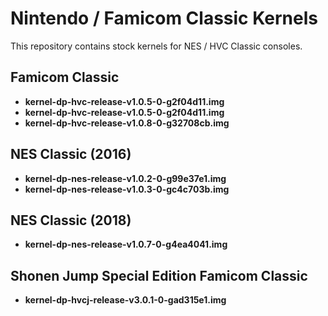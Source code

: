 # Nintendo / Famicom Classic Kernels

This repository contains stock kernels for NES / HVC Classic consoles.

## Famicom Classic

- **kernel-dp-hvc-release-v1.0.5-0-g2f04d11.img**
- **kernel-dp-hvc-release-v1.0.5-0-g2f04d11.img**
- **kernel-dp-hvc-release-v1.0.8-0-g32708cb.img**

## NES Classic (2016)

- **kernel-dp-nes-release-v1.0.2-0-g99e37e1.img**
- **kernel-dp-nes-release-v1.0.3-0-gc4c703b.img**

## NES Classic (2018)

- **kernel-dp-nes-release-v1.0.7-0-g4ea4041.img**

## Shonen Jump Special Edition Famicom Classic

- **kernel-dp-hvcj-release-v3.0.1-0-gad315e1.img**
